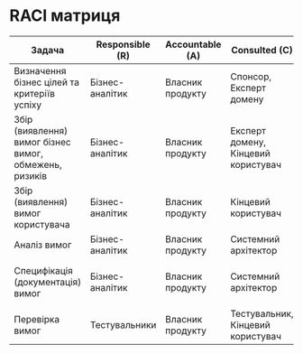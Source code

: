 # RACI матриця

| Задача | Responsible (R) | Accountable (A) | Consulted (C) | Informed (I) |
|--------|-------------|-------------|-----------|----------|
| Визначення бізнес цілей та критеріїв успіху | Бізнес-аналітик | Власник продукту | Спонсор, Експерт домену | Кінцевий користувач |
| Збір (виявлення) вимог бізнес вимог, обмежень, ризиків | Бізнес-аналітик | Власник продукту | Експерт домену, Кінцевий користувач | Спонсор |
| Збір (виявлення) вимог користувача | Бізнес-аналітик | Власник продукту | Кінцевий користувач | Експерт домену |
| Аналіз вимог | Бізнес-аналітик | Власник продукту | Системний архітектор | Кінцевий користувач |
| Специфікація (документація) вимог | Бізнес-аналітик | Власник продукту | Системний архітектор | Системний архітектор, Розробники, Тестувальники |
| Перевірка вимог | Тестувальники | Власник продукту | Тестувальник, Кінцевий користувач | Бізнес-аналітик |
